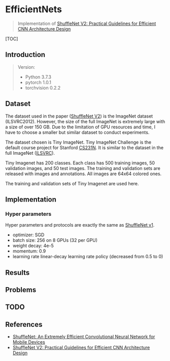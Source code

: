# EfficientNets
> Implementation of [ShuffleNet V2: Practical Guidelines for Efficient CNN Architecture Design](https://arxiv.org/abs/1807.11164)

[TOC]

## Introduction

> Version:
>
> * Python 3.7.3
> * pytorch 1.0.1
> * torchvision 0.2.2



## Dataset

The dataset used in the paper ([ShuffleNet V2](https://arxiv.org/abs/1807.11164)) is the ImageNet dataset (ILSVRC2012). However, the size of the full ImageNet is extremely large with a size of over 150 GB. Due to the limitation of GPU resources and time, I have to choose a smaller but similar dataset to conduct experiments.

The dataset chosen is Tiny ImageNet. Tiny ImageNet Challenge is the default course project for Stanford [CS231N](http://cs231n.stanford.edu/). It is similar to the dataset in the full ImageNet ([ILSVRC](http://www.image-net.org/challenges/LSVRC/2012/index)). 

Tiny Imagenet has 200 classes. Each class has 500 training images, 50 validation images, and 50 test images. The training and validation sets are released with images and annotations. All images are 64x64 colored ones.

The training and validation sets of Tiny Imagenet are used here.



## Implementation

### Hyper parameters

Hyper parameters and protocols are exactly the same as [ShuffleNet v1](https://arxiv.org/abs/1707.01083).

* optimizer: SGD
* batch size: 256 on 8 GPUs (32 per GPU)
* weight decay: 4e-5
* momentum: 0.9
* learning rate linear-decay learning rate policy (decreased from 0.5 to 0)



## Results



## Problems



## TODO



## References

* [ShuffleNet: An Extremely Efficient Convolutional Neural Network for Mobile Devices](https://arxiv.org/abs/1707.01083)
* [ShuffleNet V2: Practical Guidelines for Efficient CNN Architecture Design](https://arxiv.org/abs/1807.11164)